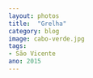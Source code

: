 ```yaml
---
layout: photos
title:  "Grelha"
category: blog
image: cabo-verde.jpg
tags:
- São Vicente
ano: 2015
---
```




